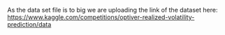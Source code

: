 As the data set file is to big we are uploading the link of the dataset here:
https://www.kaggle.com/competitions/optiver-realized-volatility-prediction/data
